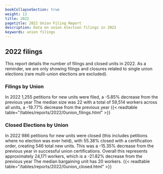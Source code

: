 ```yaml
---
bookCollapseSection: true
weight: 13
title: 2022
pagetitle: 2022 Union Filing Report
description: Data on union election filings in 2022
keywords: union filings
---
```


## 2022 filings

This report details the number of filings and closed units in 2022. As a reminder, we are only showing filings and closures related to single union elections (rare multi-union elections are excluded).

### Filings by Union
In 2022 1,255 petitions for new units were filed, a -5.85% decrease from the previous year The median size was 22 with a total of 59,514 workers across all units, a -19.77% decrease from the previous year
{{< readtable table="/tables/reports/2022/0union_filings.html" >}}

### Closed Elections by Union
In 2022 986 petitions for new units were closed (this includes petitions where no election was ever held), with 55.38% closed with a certification order, creating 546 total new units. This was a -15.35% decrease from the previous year in successful union certifications. Overall this represents approximately 24,171 workers, which is a -21.82% decrease from the previous year The median bargaining unit has 20 workers.
{{< readtable table="/tables/reports/2022/0union_closed.html" >}}
